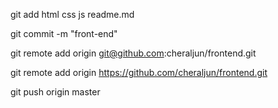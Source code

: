 git add html css js readme.md

git commit -m "front-end"

git remote add origin git@github.com:cheraljun/frontend.git

git remote add origin https://github.com/cheraljun/frontend.git

git push origin master